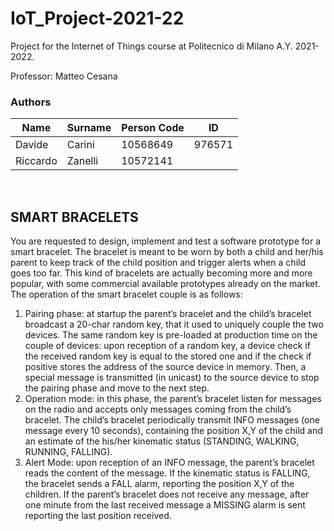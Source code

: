 # IoT_Project-2021-22
Project for the Internet of Things course at Politecnico di Milano A.Y. 2021-2022.

Professor: Matteo Cesana

### **Authors** 
| Name     | Surname    | Person Code | ID
|------------|-------------| ----------| ------|
| Davide | Carini | 10568649| 976571
| Riccardo | Zanelli |10572141|
  <br>

## **SMART BRACELETS** 
You are requested to design, implement and test a software prototype for a
smart bracelet. The bracelet is meant to be worn by both a child and her/his
parent to keep track of the child position and trigger alerts when a child goes
too far. This kind of bracelets are actually becoming more and more popular,
with some commercial available prototypes already on the market.
The operation of the smart bracelet couple is as follows:
1. Pairing phase: at startup the parent’s bracelet and the child’s bracelet
broadcast a 20-char random key, that it used to uniquely couple the
two devices. The same random key is pre-loaded at production time on
the couple of devices: upon reception of a random key, a device check
if the received random key is equal to the stored one and if the check
if positive stores the address of the source device in memory. Then, a
special message is transmitted (in unicast) to the source device to stop
the pairing phase and move to the next step.
2. Operation mode: in this phase, the parent’s bracelet listen for messages on the radio and accepts only messages coming from the child’s
bracelet. The child’s bracelet periodically transmit INFO messages
(one message every 10 seconds), containing the position X,Y of the
child and an estimate of the his/her kinematic status (STANDING,
WALKING, RUNNING, FALLING).
3. Alert Mode: upon reception of an INFO message, the parent’s bracelet
reads the content of the message. If the kinematic status is FALLING,
the bracelet sends a FALL alarm, reporting the position X,Y of the
children. If the parent’s bracelet does not receive any message, after
one minute from the last received message a MISSING alarm is sent
reporting the last position received.

